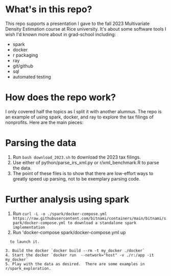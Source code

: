 # What's in this repo?
This repo supports a presentation I gave to the fall 2023 Multivariate Density Estimation course at Rice university. It's about some software tools I wish I'd known more about in grad-school including:

* spark
* docker
* r packaging
* ray
* git/github
* sql
* automated testing

# How does the repo work?
I only covered half the topics as I split it with another alumnus. The repo is an example of using spark, docker, and ray to explore the tax filings of nonprofits.  Here are the main pieces:

# Parsing the data
1. Run `bash download_2023.sh` to download the 2023 tax filings.
2. Use either of python/parse_irs_xml.py or r/xml_benchmark.R to parse the data.
3. The point of these files is to show that there are low-effort ways to greatly speed up parsing, not to be exemplary parsing code.

# Further analysis using spark
1. Run
```curl -L -o ./spark/docker-compose.yml  https://raw.githubusercontent.com/bitnami/containers/main/bitnami/spark/docker-compose.yml to download a standalone spark implementation```
2. Run 'docker-compose spark/docker-compose.yml up
```
  to launch it.

3. Build the docker `docker build --rm -t my_docker ./docker`
4. Start the docker `docker run  --network="host" -v ./r:/app -it my_docker`
5. Play with the data as desired.  There are some examples in r/spark_exploration.